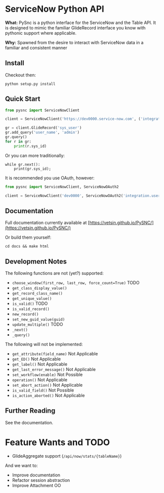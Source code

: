 # ServiceNow Python API

**What:** 
PySnc is a python interface for the ServiceNow and the Table API. It is designed to mimic the familiar GlideRecord interface you know with pythonic support where applicable. 

**Why:** 
Spawned from the desire to interact with ServiceNow data in a familiar and consistent manner

## Install

Checkout then: 
```
python setup.py install
```

## Quick Start


```python
from pysnc import ServiceNowClient

client = ServiceNowClient('https://dev0000.service-now.com', ('integration.user', password))

gr = client.GlideRecord('sys_user')
gr.add_query('user_name', 'admin')
gr.query()
for r in gr:
	print(r.sys_id)

```

Or you can more traditionally:

```
while gr.next():
	print(gr.sys_id);
```

It is recommended you use OAuth, however:

```python
from pysnc import ServiceNowClient, ServiceNowOAuth2

client = ServiceNowClient('dev0000', ServiceNowOAuth2('integration.user', password))
```

## Documentation

Full documentation currently available at [https://vetsin.github.io/PySNC/](https://vetsin.github.io/PySNC/)

Or build them yourself:

```
cd docs && make html
```

## Development Notes

The following functions are not (yet?) supported:

* `choose_window(first_row, last_row, force_count=True)`  TODO
* `get_class_display_value()`
* `get_record_class_name()`
* `get_unique_value()` 
* `is_valid()` TODO
* `is_valid_record()`
* `new_record()`
* `set_new_guid_value(guid)`
* `update_multiple()` TODO
* `_next()`
* `_query()`

The following will not be implemented:

* `get_attribute(field_name)` Not Applicable
* `get_ED()` Not Applicable
* `get_label()` Not Applicable
* `get_last_error_message()` Not Applicable
* `set_workflow(enable)` Not Possible
* `operation()` Not Applicable
* `set_abort_action()` Not Applicable
* `is_valid_field()` Not Possible
* `is_action_aborted()` Not Applicable

## Further Reading

See the documentation.

# Feature Wants and TODO

* GlideAggregate support (`/api/now/stats/{tableName}`)

And we want to:

* Improve documentation
* Refactor session abstraction
* Improve Attachment OO
